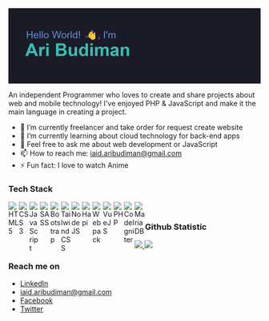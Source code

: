 <img align="center" src="header.png" />

An independent Programmer who loves to create and share projects about web and mobile technology! I've enjoyed PHP & JavaScript and make it the main language in creating a project.

- 🔭 I’m currently freelancer and take order for request create website 
- 🌱 I’m currently learning about cloud technology for back-end apps
- 💬 Feel free to ask me about web development or JavaScript
- 📫 How to reach me: iaid.aribudiman@gmail.com
- ⚡ Fun fact: I love to watch Anime

### Tech Stack
<a href="https://github.com/rhyman18">
  <img align="left" alt="HTML 5" title="HTML" width="21px" src="https://cdn-icons-png.flaticon.com/512/732/732212.png" />
  <img align="left" alt="CSS 3" title="CSS" width="21px" src="https://cdn-icons-png.flaticon.com/512/732/732190.png" />
  <img align="left" alt="JavaScript" title="JavaScript" width="21px" src="https://upload.wikimedia.org/wikipedia/commons/9/99/Unofficial_JavaScript_logo_2.svg" />
  <img align="left" alt="SASS" title="SASS (CSS Framework)" width="21px" src="https://cdn-icons-png.flaticon.com/512/919/919831.png" />
  <img align="left" alt="Bootstrap" title="Bootstrap (CSS Framework)" width="21px" src="https://cdn-icons-png.flaticon.com/512/5968/5968672.png" />
  <img align="left" alt="Tailwind CSS" title="Tailwind (CSS Framework)" width="21px" src="https://webtechsurvey.com/s/technologyimages/tailwindcss.svg" />
  <img align="left" alt="NodeJS" title="NodeJS" width="21px" src="https://seeklogo.com/images/N/nodejs-logo-FBE122E377-seeklogo.com.png" />
  <img align="left" alt="Hapi" title="Hapi (NodeJS HTTP Framework)" width="21px" src="https://avatars.githubusercontent.com/u/3774533" />
  <img align="left" alt="Webpack" title="Webpack" width="21px" src="https://raw.githubusercontent.com/webpack/media/master/logo/icon.png" />
  <img align="left" alt="VueJS" title="VueJS 3" width="21px" src="https://docs.vuejs.id/images/logo.png" />
  <!-- <img align="left" alt="Nuxt" title="Nuxt (Vue SSR Framework)" width="21px" src="https://nuxt.com/assets/design-kit/logo/icon-green.svg" /> -->
  <!-- <img align="left" alt="React" title="React" width="21px" src="https://cdn.worldvectorlogo.com/logos/react-2.svg" /> -->
  <!-- <img align="left" alt="Next" title="Next (React SSR Framework)" width="21px" src="https://iconape.com/wp-content/files/gm/82643/svg/next-js.svg" /> -->
  <img align="left" alt="PHP" title="PHP" width="21px" src="https://cdn-icons-png.flaticon.com/512/919/919830.png" />
  <!-- <img align="left" alt="Laravel" title="Laravel (PHP Framework)" width="21px" src="https://laravel.com/img/logomark.min.svg" /> -->
  <img align="left" alt="CodeIgniter" title="CodeIgniter (PHP Framework)" width="21px" src="https://www.martincap.io/images/icons/devicon/codeigniter/codeigniter-plain.svg" />
  <img align="left" alt="MariaDB" title="MariaDB (Database)" width="21px" src="https://mariadb.com/wp-content/uploads/2019/11/mariadb-logo-vert_white-transparent-300x245.png" />
</a>
<br>
  
### Github Statistic
<div align="left">
  <a href="https://github.com/rhyman18">
    <img height="180em" src="https://github-readme-stats.vercel.app/api?username=rhyman18&count_private=true&show_icons=true&theme=tokyonight" />
    <img height="180em" src="https://github-readme-stats.vercel.app/api/top-langs/?username=rhyman18&layout=compact&theme=tokyonight" />
  </a>
</div>

### Reach me on
- <a href="https://linkedin.com/in/rhyman18/">LinkedIn</a>
- iaid.aribudiman@gmail.com
- <a href="https://facebook.com/rhyman18">Facebook</a>
- <a href="https://twitter.com/rhyman18">Twitter</a>
